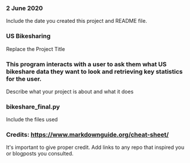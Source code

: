 ### 2 June 2020
Include the date you created this project and README file.

### US Bikesharing
Replace the Project Title

### This program interacts with a user to ask them what US bikeshare data they want to look and retrieving key statistics for the user.
Describe what your project is about and what it does

### bikeshare_final.py
Include the files used

### Credits: https://www.markdownguide.org/cheat-sheet/
It's important to give proper credit. Add links to any repo that inspired you or blogposts you consulted.
